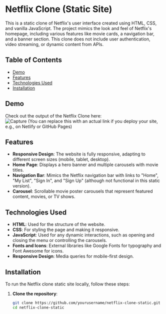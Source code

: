 # Netflix Clone (Static Site)

This is a static clone of Netflix's user interface created using HTML, CSS, and vanilla JavaScript. The project mimics the look and feel of Netflix's homepage, including various features like movie cards, a navigation bar, and a banner section. This clone does not include user authentication, video streaming, or dynamic content from APIs.

## Table of Contents

- [Demo](#demo)
- [Features](#features)
- [Technologies Used](#technologies-used)
- [Installation](#installation)

## Demo

Check out the output of the Netflix Clone here:  
![Capture](https://github.com/user-attachments/assets/9f6a8c95-ae0d-43d6-8056-984ed0e09424)
(You can replace this with an actual link if you deploy your site, e.g., on Netlify or GitHub Pages)

## Features

- **Responsive Design**: The website is fully responsive, adapting to different screen sizes (mobile, tablet, desktop).
- **Home Page**: Displays a hero banner and multiple carousels with movie titles.
- **Navigation Bar**: Mimics the Netflix navigation bar with links to "Home", "My List", "Sign In", and "Sign Up" (although not functional in this static version).
- **Carousel**: Scrollable movie poster carousels that represent featured content, movies, or TV shows.

## Technologies Used

- **HTML**: Used for the structure of the website.
- **CSS**: For styling the page and making it responsive.
- **JavaScript**: Used for any dynamic interactions, such as opening and closing the menu or controlling the carousels.
- **Fonts and Icons**: External libraries like Google Fonts for typography and Font Awesome for icons.
- **Responsive Design**: Media queries for mobile-first design.

## Installation

To run the Netflix clone static site locally, follow these steps:

1. **Clone the repository**:
   ```bash
   git clone https://github.com/yourusername/netflix-clone-static.git
   cd netflix-clone-static
